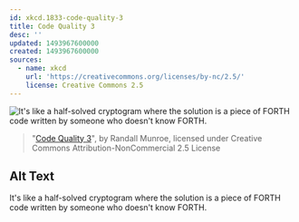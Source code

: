 ```yaml
---
id: xkcd.1833-code-quality-3
title: Code Quality 3
desc: ''
updated: 1493967600000
created: 1493967600000
sources:
  - name: xkcd
    url: 'https://creativecommons.org/licenses/by-nc/2.5/'
    license: Creative Commons 2.5
---
```

![It's like a half-solved cryptogram where the solution is a piece of FORTH code written by someone who doesn't know FORTH.](https://imgs.xkcd.com/comics/code_quality_3.png)
> "[Code Quality 3](https://xkcd.com/1833/)", by Randall Munroe, licensed under Creative Commons Attribution-NonCommercial 2.5 License

## Alt Text
It's like a half-solved cryptogram where the solution is a piece of FORTH code written by someone who doesn't know FORTH.

